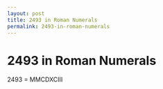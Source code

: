 ```yaml
---
layout: post
title: 2493 in Roman Numerals
permalink: 2493-in-roman-numerals
---
```


# 2493 in Roman Numerals

2493 = MMCDXCIII
